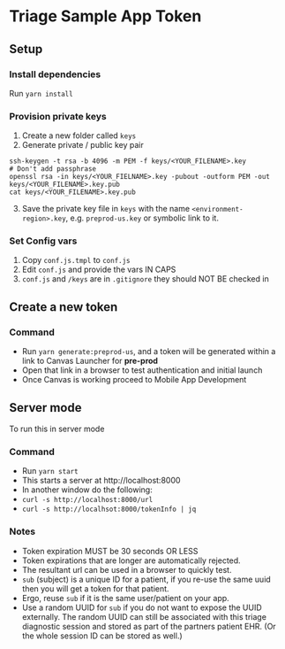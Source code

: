 # Triage Sample App Token

## Setup

### Install dependencies

Run `yarn install`

### Provision private keys

1) Create a new folder called `keys`
2) Generate private / public key pair
```
ssh-keygen -t rsa -b 4096 -m PEM -f keys/<YOUR_FILENAME>.key
# Don't add passphrase
openssl rsa -in keys/<YOUR_FIELNAME>.key -pubout -outform PEM -out keys/<YOUR_FILENAME>.key.pub
cat keys/<YOUR_FILENAME>.key.pub
```
3) Save the private key file in `keys` with the name `<environment-region>.key`, e.g. `preprod-us.key`
   or symbolic link to it.

### Set Config vars

1) Copy `conf.js.tmpl` to `conf.js`
2) Edit `conf.js` and provide the vars IN CAPS
3) `conf.js` and `/keys` are in `.gitignore` they should NOT BE checked in

## Create a new token

### Command

- Run `yarn generate:preprod-us`, and a token will be generated within 
  a link to Canvas Launcher for **pre-prod**
- Open that link in a browser to test authentication and initial launch
- Once Canvas is working proceed to Mobile App Development

## Server mode

To run this in server mode

### Command
- Run `yarn start`
- This starts a server at http://localhost:8000
- In another window do the following:
- `curl -s http://localhost:8000/url`
- `curl -s http://localhsot:8000/tokenInfo | jq`

### Notes

- Token expiration MUST be 30 seconds OR LESS
- Token expirations that are longer are automatically rejected.
- The resultant url can be used in a browser to quickly test.
- `sub` (subject) is a unique ID for a patient, if you re-use the same uuid
  then you will get a token for that patient.
- Ergo, reuse `sub` if it is the same user/patient on your app.
- Use a random UUID for `sub` if you do not want to expose the UUID externally.
  The random UUID can still be associated with this triage diagnostic session and
  stored as part of the partners patient EHR. (Or the whole session ID can be stored as well.)
